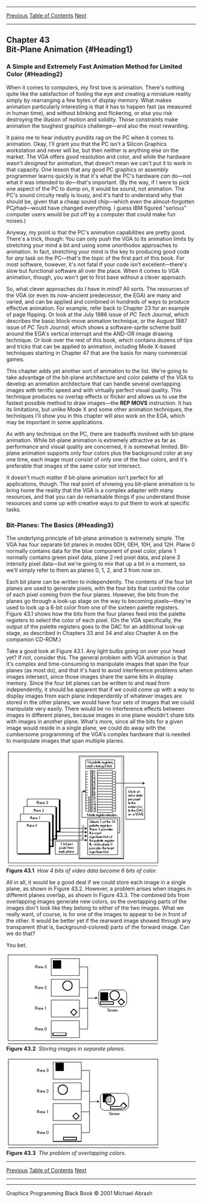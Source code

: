   ------------------------ --------------------------------- --------------------
  [Previous](42-05.html)   [Table of Contents](index.html)   [Next](43-02.html)
  ------------------------ --------------------------------- --------------------

Chapter 43\
 Bit-Plane Animation {#Heading1}
--------------------

### A Simple and Extremely Fast Animation Method for Limited Color {#Heading2}

When it comes to computers, my first love is animation. There's nothing
quite like the satisfaction of fooling the eye and creating a miniature
reality simply by rearranging a few bytes of display memory. What makes
animation particularly interesting is that it has to happen fast (as
measured in human time), and without blinking and flickering, or else
you risk destroying the illusion of motion and solidity. Those
constraints make animation the toughest graphics challenge—and also the
most rewarding.

It pains me to hear industry pundits rag on the PC when it comes to
animation. Okay, I'll grant you that the PC isn't a Silicon Graphics
workstation and never will be, but then neither is anything else on the
market. The VGA offers good resolution and color, and while the hardware
wasn't *designed* for animation, that doesn't mean we can't put it to
work in that capacity. One lesson that any good PC graphics or assembly
programmer learns quickly is that it's what the PC's hardware *can*
do—not what it was intended to do—that's important. (By the way, if I
were to pick one aspect of the PC to dump on, it would be sound, not
animation. The PC's sound circuity really is lousy, and it's hard to
understand why that should be, given that a cheap sound chip—which even
the almost-forgotten PC*jr*had—would have changed everything. I guess
IBM figured "serious" computer users would be put off by a computer that
could make fun noises.)

Anyway, my point is that the PC's animation capabilities are pretty
good. There's a trick, though: You can only push the VGA to its
animation limits by stretching your mind a bit and using some unorthodox
approaches to animation. In fact, stretching your mind is the key to
producing good code for *any* task on the PC—that's the topic of the
first part of this book. For most software, however, it's not fatal if
your code isn't excellent—there's slow but functional software all over
the place. When it comes to VGA animation, though, you won't get to
first base without a clever approach.

So, what clever approaches do I have in mind? All sorts. The resources
of the VGA (or even its now-ancient predecessor, the EGA) are many and
varied, and can be applied and combined in hundreds of ways to produce
effective animation. For example, refer back to Chapter 23 for an
example of page flipping. Or look at the July 1986 issue of *PC Tech
Journal*, which describes the basic block-move animation technique, or
the August 1987 issue of *PC Tech Journal*, which shows a
software-sprite scheme built around the EGA's vertical interrupt and the
AND-OR image drawing technique. Or look over the rest of this book,
which contains dozens of tips and tricks that can be applied to
animation, including Mode X-based techniques starting in Chapter 47 that
are the basis for many commercial games.

This chapter adds yet another sort of animation to the list. We're going
to take advantage of the bit-plane architecture and color palette of the
VGA to develop an animation architecture that can handle several
overlapping images with terrific speed and with virtually perfect visual
quality. This technique produces no overlap effects or flicker and
allows us to use the fastest possible method to draw images—the **REP
MOVS** instruction. It has its limitations, but unlike Mode X and some
other animation techniques, the techniques I'll show you in this chapter
will also work on the EGA, which may be important in some applications.

As with any technique on the PC, there are tradeoffs involved with
bit-plane animation. While bit-plane animation is extremely attractive
as far as performance and visual quality are concerned, it is somewhat
limited. Bit-plane animation supports only four colors plus the
background color at any one time, each image must consist of only one of
the four colors, and it's preferable that images of the same color not
intersect.

It doesn't much matter if bit-plane animation isn't perfect for all
applications, though. The real point of showing you bit-plane animation
is to bring home the reality that the VGA is a complex adapter with many
resources, and that you can do remarkable things if you understand those
resources and come up with creative ways to put them to work at specific
tasks.

### Bit-Planes: The Basics {#Heading3}

The underlying principle of bit-plane animation is extremely simple. The
VGA has four separate bit planes in modes 0DH, 0EH, 10H, and 12H. Plane
0 normally contains data for the blue component of pixel color, plane 1
normally contains green pixel data, plane 2 red pixel data, and plane 3
intensity pixel data—but we're going to mix that up a bit in a moment,
so we'll simply refer to them as planes 0, 1, 2, and 3 from now on.

Each bit plane can be written to independently. The contents of the four
bit planes are used to generate pixels, with the four bits that control
the color of each pixel coming from the four planes. However, the bits
from the planes go through a look-up stage on the way to becoming
pixels—they're used to look up a 6-bit color from one of the sixteen
palette registers. Figure 43.1 shows how the bits from the four planes
feed into the palette registers to select the color of each pixel. (On
the VGA specifically, the output of the palette registers goes to the
DAC for an additional look-up stage, as described in Chapters 33 and 34
and also Chapter A on the companion CD-ROM.)

Take a good look at Figure 43.1. Any light bulbs going on over your head
yet? If not, consider this. The general problem with VGA animation is
that it's complex and time-consuming to manipulate images that span the
four planes (as most do), and that it's hard to avoid interference
problems when images intersect, since those images share the same bits
in display memory. Since the four bit planes can be written to and read
from independently, it should be apparent that if we could come up with
a way to display images from each plane independently of whatever images
are stored in the other planes, we would have four sets of images that
we could manipulate very easily. There would be no interference effects
between images in different planes, because images in one plane wouldn't
share bits with images in another plane. What's more, since all the bits
for a given image would reside in a single plane, we could do away with
the cumbersome programming of the VGA's complex hardware that is needed
to manipulate images that span multiple planes.

![](images/43-01.jpg)\
 **Figure 43.1**  *How 4 bits of video data become 6 bits of color.*

All in all, it would be a good deal if we could store each image in a
single plane, as shown in Figure 43.2. However, a problem arises when
images in different planes overlap, as shown in Figure 43.3. The
combined bits from overlapping images generate new colors, so the
overlapping parts of the images don't look like they belong to either of
the two images. What we really want, of course, is for one of the images
to appear to be in front of the other. It would be better yet if the
rearward image showed through any transparent (that is,
background-colored) parts of the forward image. Can we do that?

You bet.

![](images/43-02.jpg)\
 **Figure 43.2**  *Storing images in separate planes.*

![](images/43-03.jpg)\
 **Figure 43.3**  *The problem of overlapping colors.*

  ------------------------ --------------------------------- --------------------
  [Previous](42-05.html)   [Table of Contents](index.html)   [Next](43-02.html)
  ------------------------ --------------------------------- --------------------

* * * * *

Graphics Programming Black Book © 2001 Michael Abrash
